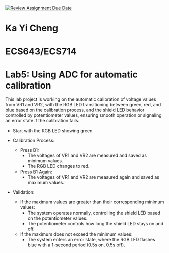 [![Review Assignment Due Date](https://classroom.github.com/assets/deadline-readme-button-22041afd0340ce965d47ae6ef1cefeee28c7c493a6346c4f15d667ab976d596c.svg)](https://classroom.github.com/a/iq6XCcqA)
# Ka Yi Cheng
# ECS643/ECS714
# Lab5: Using ADC for automatic calibration

This lab project is working on the automatic calibration of voltage values from VR1 and VR2, with the RGB LED transitioning between green, red, and blue based on the calibration process, and the shield LED behavior controlled by potentiometer values, ensuring smooth operation or signaling an error state if the calibration fails.

- Start with the RGB LED showing green
  
- Calibration Process:
  - Press B1:
    - The voltages of VR1 and VR2 are measured and saved as minimum values.
    - The RGB LED changes to red.
  - Press B1 Again:
    - The voltages of VR1 and VR2 are measured again and saved as maximum values.
      
- Validation:
  - If the maximum values are greater than their corresponding minimum values:
    - The system operates normally, controlling the shield LED based on the potentiometer values.
    - The potentiometer controls how long the shield LED stays on and off.
  - If the maximum does not exceed the minimum values:
    - The system enters an error state, where the RGB LED flashes blue with a 1-second period (0.5s on, 0.5s off).
